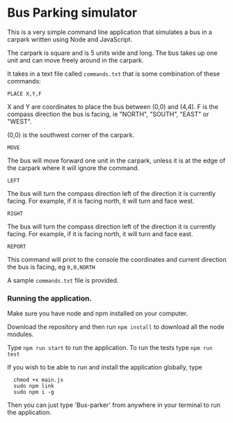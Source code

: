 # Bus Parking simulator

This is a very simple command line application that simulates a bus in a carpark written using Node and JavaScript.

The carpark is square and is 5 units wide and long. The bus takes up one unit and can move freely around in the carpark.

It takes in a text file called `commands.txt` that is some combination of these commands:

`PLACE X,Y,F`

X and Y are coordinates to place the bus between (0,0) and (4,4). F is the compass direction the bus is facing, ie "NORTH", "SOUTH", "EAST" or "WEST".

(0,0) is the southwest corner of the carpark.

`MOVE`

The bus will move forward one unit in the carpark, unless it is at the edge of the carpark where it will ignore the command.

`LEFT`

The bus will turn the compass direction left of the direction it is currently facing. For example, if it is facing north, it will turn and face west.

`RIGHT`

The bus will turn the compass direction left of the direction it is currently facing. For example, if it is facing north, it will turn and face east.

`REPORT`

This command will print to the console the coordinates and current direction the bus is facing, eg `0,0,NORTH`

A sample `commands.txt` file is provided.

### Running the application.

Make sure you have node and npm installed on your computer.

Download the repository and then run `npm install` to download all the node modules.

Type `npm run start` to run the application.
To run the tests type `npm run test`

If you wish to be able to run and install the application globally, type
```
  chmod +x main.js
  sudo npm link
  sudo npm i -g
```

Then you can just type 'Bus-parker' from anywhere in your terminal to run the application.
